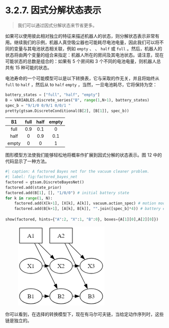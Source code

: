 # 3.2.7. 因式分解状态表示

> 我们可以通过因式分解状态来节省更多。

如果可以使用彼此相对独立的特征来描述机器人的状态，则分解状态表示非常有用。继续我们的示例，机器人真空吸尘器也可能耗尽电池电量，因此我们可以将不同的变量与其电池状态相关联，例如 `empty` 、 、 `half` 或 `full` 。然后，机器人的状态将由两个变量的组合来指定：机器人所在的房间及其电池状态。请注意，现在可能状态的总数是组合的：如果有 5 个房间和 3 个不同的电池电量，则机器人总共有 15 种可能的状态。

电池寿命的一个可能模型可以是以下转换表，它与采取的作无关，并且将始终从 `full` to `half` ，然后从 to `half` `empty` ，当然，一旦电池耗尽，它将保持为空：

```python
battery_states = ["full", "half", "empty"]
B = VARIABLES.discrete_series("B", range(1,N+1), battery_states)
spec_b = "9/1/0 0/9/1 0/0/1 "
pretty(gtsam.DiscreteConditional(B[2], [B[1]], spec_b))
```

|   B1  | full | half | empty |
| :---: | :--: | :--: | :---: |
|  full |  0.9 |  0.1 |   0   |
|  half |   0  |  0.9 |  0.1  |
| empty |   0  |   0  |   1   |

图形模型方法使我们能够轻松地将概率作扩展到因式分解的状态表示。图 12 中的代码显示了一种方法。

```python
#| caption: A factored Bayes net for the vacuum cleaner problem.
#| label: fig:factored_bayes_net
factored = gtsam.DiscreteBayesNet()
factored.add(state_prior)
factored.add(B[1], [], "1/0/0") # initial battery state
for k in range(1, N):
    factored.add(X[k+1], [X[k], A[k]], vacuum.action_spec) # motion model for location
    factored.add(B[k+1], [A[k], B[k]], "".join([spec_b]*4)) # battery evolution model

show(factored, hints={"A":2, "X":1, "B":0}, boxes={A[1][0],A[2][0]})
```

<figure><img src="../../.gitbook/assets/image (17).png" alt=""><figcaption></figcaption></figure>

你可以看到，在选择的转换模型下，现在有马尔可夫链，当给定动作序列时，这些链是独立的。
